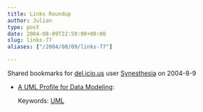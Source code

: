 ```yaml
---
title: Links Roundup
author: Julian
type: post
date: 2004-08-09T22:59:00+00:00
slug: links-77 
aliases: ["/2004/08/09/links-77"]

---
```

Shared bookmarks for [del.icio.us][1] user  [Synesthesia][2] on 2004-8-9

  * [A UML Profile for Data Modeling][3]:
   
    Keywords: [UML][4]

 [1]: https://del.icio.us/
 [2]: https://del.icio.us/synesthesia
 [3]: https://www.agiledata.org/essays/umlDataModelingProfile.html#ModelType "https://www.agiledata.org/essays/umlDataModelingProfile.html#ModelType"
 [4]: https://del.icio.us/synesthesia/UML